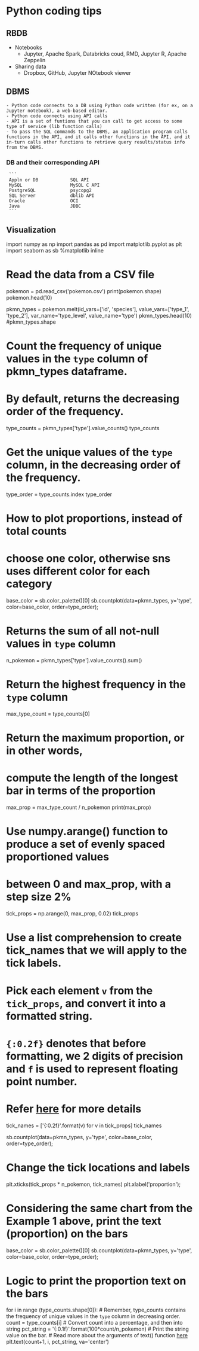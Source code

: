 # Python coding tips


## RBDB

* Notebooks
    - Jupyter, Apache Spark, Databricks coud, RMD, Jupyter R, Apache Zeppelin
* Sharing data
    - Dropbox, GitHub, Jupyter NOtebook viewer

## DBMS
    - Python code connects to a DB using Python code written (for ex, on a Jupyter notebook), a web-based editor.  
    - Python code connects using API calls
    - API is a set of funtions that you can call to get access to some type of service (lib function calls)
    - To pass the SQL commands to the DBMS, an application program calls functions in the API, and it calls other functions in the API, and it in-turn calls other functions to retrieve query results/status info from the DBMS. 
###  DB and their corresponding API 
     ``` 
     Appln or DB            SQL API
     MySQL                  MySQL C API
     PostgreSQL             psycopg2
     SQL Server             dblib API
     Oracle                 OCI
     Java                   JDBC
     ```
   


## Visualization

import numpy as np
import pandas as pd
import matplotlib.pyplot as plt
import seaborn as sb
%matplotlib inline

# Read the data from a CSV file
pokemon = pd.read_csv('pokemon.csv')
print(pokemon.shape)
pokemon.head(10)

pkmn_types = pokemon.melt(id_vars=['id', 'species'], 
                          value_vars=['type_1', 'type_2'], 
                          var_name='type_level', 
                          value_name='type')
pkmn_types.head(10)
#pkmn_types.shape


# Count the frequency of unique values in the `type` column of pkmn_types dataframe. 
# By default, returns the decreasing order of the frequency.
type_counts = pkmn_types['type'].value_counts()
type_counts


# Get the unique values of the `type` column, in the decreasing order of the frequency.
type_order = type_counts.index
type_order


# How to plot proportions, instead of total counts
# choose one color, otherwise sns uses different color for each category
base_color = sb.color_palette()[0]
sb.countplot(data=pkmn_types, y='type', color=base_color, order=type_order);


# Returns the sum of all not-null values in `type` column
n_pokemon = pkmn_types['type'].value_counts().sum()

# Return the highest frequency in the `type` column
max_type_count = type_counts[0]

# Return the maximum proportion, or in other words, 
# compute the length of the longest bar in terms of the proportion
max_prop = max_type_count / n_pokemon
print(max_prop)


# Use numpy.arange() function to produce a set of evenly spaced proportioned values 
# between 0 and max_prop, with a step size 2\%
tick_props = np.arange(0, max_prop, 0.02)
tick_props


# Use a list comprehension to create tick_names that we will apply to the tick labels. 
# Pick each element `v` from the `tick_props`, and convert it into a formatted string.
# `{:0.2f}` denotes that before formatting, we 2 digits of precision and `f` is used to represent floating point number.
# Refer [here](https://docs.python.org/2/library/string.html#format-string-syntax) for more details
tick_names = ['{:0.2f}'.format(v) for v in tick_props]
tick_names


sb.countplot(data=pkmn_types, y='type', color=base_color, order=type_order);
# Change the tick locations and labels
plt.xticks(tick_props * n_pokemon, tick_names)
plt.xlabel('proportion');


# Considering the same chart from the Example 1 above, print the text (proportion) on the bars
base_color = sb.color_palette()[0]
sb.countplot(data=pkmn_types, y='type', color=base_color, order=type_order);

# Logic to print the proportion text on the bars
for i in range (type_counts.shape[0]):
    # Remember, type_counts contains the frequency of unique values in the `type` column in decreasing order.
    count = type_counts[i]
    # Convert count into a percentage, and then into string
    pct_string = '{:0.1f}'.format(100*count/n_pokemon)
    # Print the string value on the bar. 
    # Read more about the arguments of text() function [here](https://matplotlib.org/3.1.1/api/_as_gen/matplotlib.pyplot.text.html)
    plt.text(count+1, i, pct_string, va='center')
